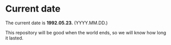 # Current date

The current date is **1992.05.23.** (YYYY.MM.DD.)

This repository will be good when the world ends, so we will know how long it lasted.